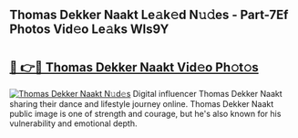 ## Thomas Dekker Naakt Le𝚊k𝚎d N𝚞𝚍es - Part-7Ef Photos Vid𝚎o Le𝚊ks Wls9Y

# <h2><a href="http://fb0nn0.evod.top/?m=Thomas+Dekker+Naakt">🔗 👉🔴 Thomas Dekker Naakt Vid𝚎o Ph𝚘t𝚘s</a></h2>

[![Thomas Dekker Naakt N𝚞d𝚎s](https://i.imgur.com/8V9OHl7.gif)](http://fb0nn0.evod.top/?m=Thomas+Dekker+Naakt)
Digital influencer Thomas Dekker Naakt sharing their dance and lifestyle journey online. Thomas Dekker Naakt public image is one of strength and courage, but he's also known for his vulnerability and emotional depth. 
